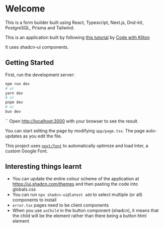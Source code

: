 # Welcome

This is a form builder built using React, Typescript, Next.js, Dnd-kit, PostgreSQL, Prisma and Tailwind.

This is an application built by following [this tutorial](https://www.youtube.com/watch?v=QGXUUXy0AMw) by [Code with Kliton](https://www.youtube.com/@codewithkliton)

It uses shadcn-ui components.

## Getting Started

First, run the development server:

```bash
npm run dev
# or
yarn dev
# or
pnpm dev
# or
bun dev
```

``
Open [http://localhost:3000](http://localhost:3000) with your browser to see the result.

You can start editing the page by modifying `app/page.tsx`. The page auto-updates as you edit the file.

This project uses [`next/font`](https://nextjs.org/docs/basic-features/font-optimization) to automatically optimize and load Inter, a custom Google Font.

## Interesting things learnt

- You can update the entire colour scheme of the application at https://ui.shadcn.com/themes and then pasting the code into globals.css
- You can run `npx shadcn-ui@latest add` to select multiple (or all) components to install
- `error.tsx` pages need to be client components
- When you use `asChild` in the button component (shadcn), it means that the child will be the element rather than there being a button html element
